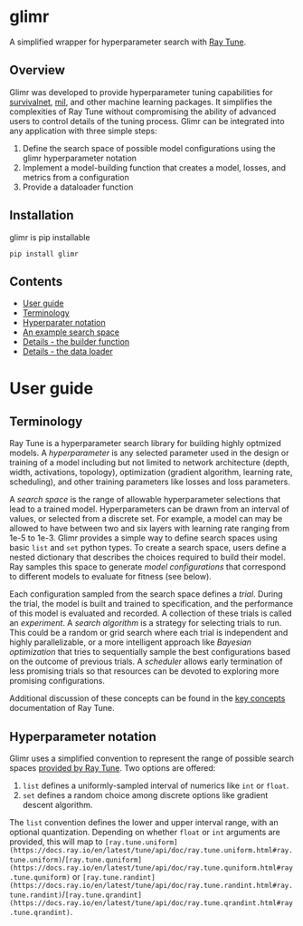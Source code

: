 # glimr
A simplified wrapper for hyperparameter search with [Ray Tune](https://docs.ray.io/en/latest/tune/index.html).

## Overview

Glimr was developed to provide hyperparameter tuning capabilities for [survivalnet](https://github.com/PathologyDataScience/survivalnet2), [mil](https://github.com/PathologyDataScience/mil), and other machine learning packages. It simplifies the complexities of Ray Tune without compromising the ability of advanced users to control details of the tuning process. Glimr can be integrated into any application with three simple steps:

1. Define the search space of possible model configurations using the glimr hyperparameter notation
2. Implement a model-building function that creates a model, losses, and metrics from a configuration
3. Provide a dataloader function

## Installation

glimr is pip installable

```
pip install glimr
```

## Contents

- [User guide](#user-guide)
- [Terminology](#terminology)
- [Hyperparater notation](#hyperparameter-notation)
- [An example search space](#search-space)
- [Details - the builder function](#builder)
- [Details - the data loader](#builder)

# User guide <a name="user-guide"></a>
## Terminology <a name="terminology"></a>

Ray Tune is a hyperparameter search library for building highly optmized models. A *hyperparameter* is any selected parameter used in the design or training of a model including but not limited to network architecture (depth, width, activations, topology), optimization (gradient algorithm, learning rate, scheduling), and other training parameters like losses and loss parameters. 

A *search space* is the range of allowable hyperparameter selections that lead to a trained model. Hyperparameters can be drawn from an interval of values, or selected from a discrete set. For example, a model can may be allowed to have between two and six layers with learning rate ranging from 1e-5 to 1e-3. Glimr provides a simple way to define search spaces using basic `list` and `set` python types. To create a search space, users define a nested dictionary that describes the choices required to build their model. Ray samples this space to generate *model configurations* that correspond to different models to evaluate for fitness (see below).

Each configuration sampled from the search space defines a *trial*. During the trial, the model is built and trained to specification, and the performance of this model is evaluated and recorded. A collection of these trials is called an *experiment*. A *search algorithm* is a strategy for selecting trials to run. This could be a random or grid search where each trial is independent and highly parallelizable, or a more intelligent approach like *Bayesian optimization* that tries to sequentially sample the best configurations based on the outcome of previous trials. A *scheduler* allows early termination of less promising trials so that resources can be devoted to exploring more promising configurations.

Additional discussion of these concepts can be found in the [key concepts](https://docs.ray.io/en/latest/tune/key-concepts.html) documentation of Ray Tune.

## Hyperparameter notation <a name="hyperparameter-notation"></a>

Glimr uses a simplified convention to represent the range of possible search spaces [provided by Ray Tune](https://docs.ray.io/en/latest/tune/api/search_space.html#tune-search-space). Two options are offered:
1. `list` defines a uniformly-sampled interval of numerics like `int` or `float`.
2. `set` defines a random choice among discrete options like gradient descent algorithm.

The `list` convention defines the lower and upper interval range, with an optional quantization. Depending on whether `float` or `int` arguments are provided, this will map to `[ray.tune.uniform](https://docs.ray.io/en/latest/tune/api/doc/ray.tune.uniform.html#ray.tune.uniform)`/`[ray.tune.quniform](https://docs.ray.io/en/latest/tune/api/doc/ray.tune.quniform.html#ray.tune.quniform)` or `[ray.tune.randint](https://docs.ray.io/en/latest/tune/api/doc/ray.tune.randint.html#ray.tune.randint)`/`[ray.tune.qrandint](https://docs.ray.io/en/latest/tune/api/doc/ray.tune.qrandint.html#ray.tune.qrandint)`.

## 
